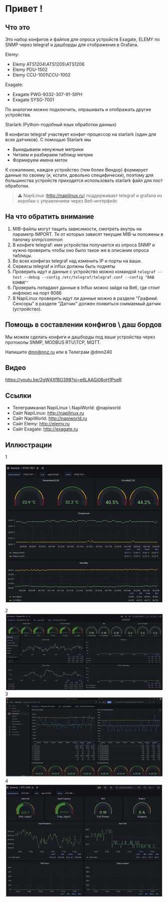 # Привет !

## Что это

Это набор конфигов и файлов для опроса устройств Exagate, ELEMY по SNMP через telegraf и дашборды для отображения в Grafana.

Elemy:
- Elemy ATS1204\ATS1205\ATS1206
- Elemy PDU-1502
- Elemy CCU-1001\CCU-1002

Exagate:

- Exagate PWG-9332-307-91-SIPH
- Exagate SYSG-7001

По аналогии можно подключить, опрашивать и отображать другие устройства.

Starlark (Python-подобный язык обработки данных)

В конфигах telegraf участвует конфиг-процессор на starlark (один для всех датчиков). С помощью Starlark мы

- Выкидываем ненужные метрики
- Читаем и разбираем таблицу метрик
- Формируем имена меток

К сожалению, каждое устройство (тем более Вендор) формирует данные по своему (и, кстати, довольно специфически), поэтому для большинства устройств приходится использовать starlark файл для пост обработки. 


>:warning: NapiLinux (http://napilinux.ru) поддерживает telegraf и grafana из коробки с управлением через Веб-интерфейс

## На что обратить внимание

1. MIB-файлы могут тащить зависимости, смотреть внутрь на параметр IMPORT. Те от которых зависят текущие MIB-ы положены в папочку snmp/common
2. В конфиге telegraf: имя устройства получается из опроса SNMP и нужно проверить чтобы оно было такое же в описании опроса таблицы.
3. Во всех конфигах telegraf над изменить IP и порты на ваши.
4. Сервисы telegraf и influx должны быть подняты
5. Проверить идут и данные с устройство можно командой `telegraf --test --debug --config /etc/telegraf/telegraf.conf --config "ВАШ КОНФИГ"`
6. Проверить попадают данные в Influx можно зайдя на Веб, где стоит инфлюкс на порт 8086
7. В NapiLinux проверить идут ли данные можно в разделе  "Графики\ Сенсоры" в разделе "Датчик" должен появиться снимаемый датчик (устройство).
   

## Помощь в составлении конфигов \ даш бордов

Мы можем сделать конфиги и дашборды под ваши устройства через протоколы SNMP, MODBUS RTU\TCP, MQTT. 

Напишите dmn@nnz.ru или в Телеграм @dmn240


## Видео

https://youtu.be/2gW4XfBO398?si=e6LAAGi06oH1PseR

## Ссылки

- Телеграмканал NapiLinux \ NapiWorld: @napiworld
- Сайт NapiLinux: http://napilinux.ru
- Сайт NapiWorld: http://napiworld.ru
- Сайт Elemy: http://elemy.ru
- Сайт Exagate: http://exagate.ru


## Иллюстрации

1

![img](img/SYSG-7001.jpg)

2
![img](img/SIPH1.jpg)
3
![img](img/OUTLETS_XX.jpg)
4
![](img/1204.jpg)
